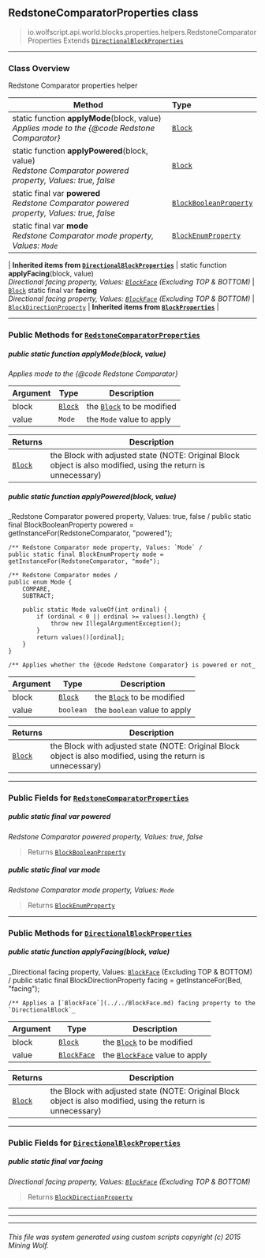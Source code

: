 ## RedstoneComparatorProperties __class__

>io.wolfscript.api.world.blocks.properties.helpers.RedstoneComparatorProperties
>Extends [`DirectionalBlockProperties`](DirectionalBlockProperties.md)

---

### Class Overview

Redstone Comparator properties helper

Method | Type   
--- | :--- 
static function __applyMode__(block, value) <br> _Applies mode to the {@code Redstone Comparator}_ | [`Block`](../../Block.md)
static function __applyPowered__(block, value) <br> _Redstone Comparator powered property, Values: true, false_ | [`Block`](../../Block.md)
static final var __powered__ <br> _Redstone Comparator powered property, Values: true, false_ | [`BlockBooleanProperty`](../BlockBooleanProperty.md)
static final var __mode__ <br> _Redstone Comparator mode property, Values: `Mode`_ | [`BlockEnumProperty`](../BlockEnumProperty.md)
 |
__Inherited items from [`DirectionalBlockProperties`](DirectionalBlockProperties.md)__ |
static function __applyFacing__(block, value) <br> _Directional facing property, Values: [`BlockFace`](../../BlockFace.md) (Excluding TOP & BOTTOM)_ | [`Block`](../../Block.md)
static final var __facing__ <br> _Directional facing property, Values: [`BlockFace`](../../BlockFace.md) (Excluding TOP & BOTTOM)_ | [`BlockDirectionProperty`](../BlockDirectionProperty.md)
 |
__Inherited items from [`BlockProperties`](BlockProperties.md)__ |







---


### Public Methods for [`RedstoneComparatorProperties`](RedstoneComparatorProperties.md)

##### <a id='applymode'></a>public static function __applyMode__(block, value)

_Applies mode to the {@code Redstone Comparator}_

Argument | Type | Description  
--- | --- | --- 
block | [`Block`](../../Block.md) | the [`Block`](../../Block.md) to be modified
value | `Mode` | the `Mode` value to apply

Returns | Description
--- | --- 
[`Block`](../../Block.md) | the Block with adjusted state (NOTE: Original Block object is also modified, using the return is unnecessary)


##### <a id='applypowered'></a>public static function __applyPowered__(block, value)

_Redstone Comparator powered property, Values: true, false /
    public static final BlockBooleanProperty powered = getInstanceFor(RedstoneComparator, "powered");

    /** Redstone Comparator mode property, Values: `Mode` /
    public static final BlockEnumProperty mode = getInstanceFor(RedstoneComparator, "mode");

    /** Redstone Comparator modes /
    public enum Mode {
        COMPARE,
        SUBTRACT;

        public static Mode valueOf(int ordinal) {
            if (ordinal < 0 || ordinal >= values().length) {
                throw new IllegalArgumentException();
            }
            return values()[ordinal];
        }
    }

    /** Applies whether the {@code Redstone Comparator} is powered or not_

Argument | Type | Description  
--- | --- | --- 
block | [`Block`](../../Block.md) | the [`Block`](../../Block.md) to be modified
value | `boolean` | the `boolean` value to apply

Returns | Description
--- | --- 
[`Block`](../../Block.md) | the Block with adjusted state (NOTE: Original Block object is also modified, using the return is unnecessary)


---

### Public Fields for [`RedstoneComparatorProperties`](RedstoneComparatorProperties.md)

##### <a id='powered'></a>public static final var __powered__

_Redstone Comparator powered property, Values: true, false_

>Returns
>  [`BlockBooleanProperty`](../BlockBooleanProperty.md)

##### <a id='mode'></a>public static final var __mode__

_Redstone Comparator mode property, Values: `Mode`_

>Returns
>  [`BlockEnumProperty`](../BlockEnumProperty.md)

---

### Public Methods for [`DirectionalBlockProperties`](DirectionalBlockProperties.md)

##### <a id='applyfacing'></a>public static function __applyFacing__(block, value)

_Directional facing property, Values: [`BlockFace`](../../BlockFace.md) (Excluding TOP & BOTTOM) /
    public static final BlockDirectionProperty facing = getInstanceFor(Bed, "facing");

    /** Applies a [`BlockFace`](../../BlockFace.md) facing property to the `DirectionalBlock`_

Argument | Type | Description  
--- | --- | --- 
block | [`Block`](../../Block.md) | the [`Block`](../../Block.md) to be modified
value | [`BlockFace`](../../BlockFace.md) | the [`BlockFace`](../../BlockFace.md) value to apply

Returns | Description
--- | --- 
[`Block`](../../Block.md) | the Block with adjusted state (NOTE: Original Block object is also modified, using the return is unnecessary)


---

### Public Fields for [`DirectionalBlockProperties`](DirectionalBlockProperties.md)

##### <a id='facing'></a>public static final var __facing__

_Directional facing property, Values: [`BlockFace`](../../BlockFace.md) (Excluding TOP & BOTTOM)_

>Returns
>  [`BlockDirectionProperty`](../BlockDirectionProperty.md)

---


---


---


###### This file was system generated using custom scripts copyright (c) 2015 Mining Wolf.
	


